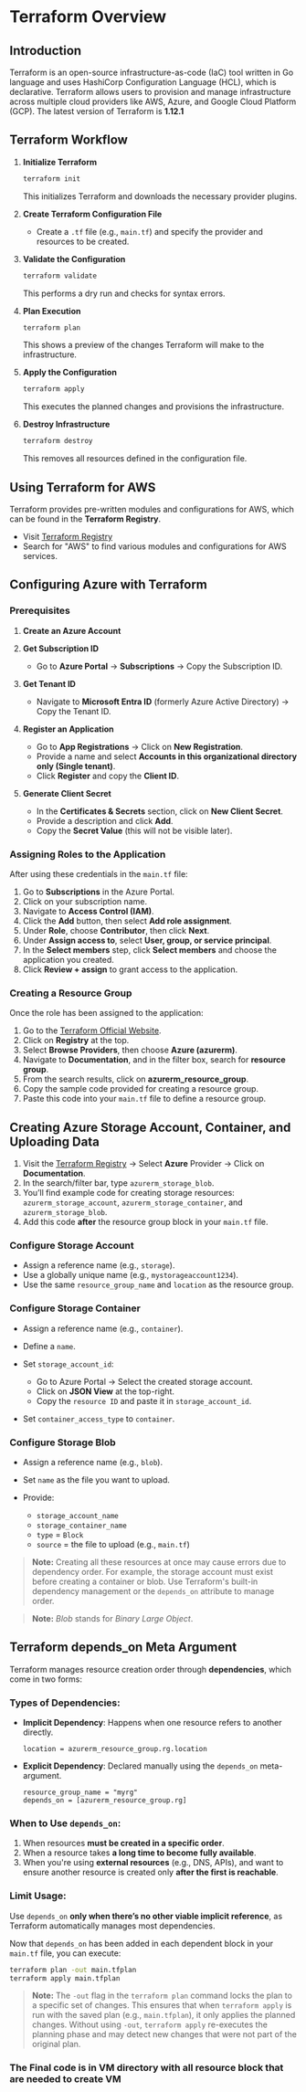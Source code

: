 # Terraform Overview

## Introduction

Terraform is an open-source infrastructure-as-code (IaC) tool written in Go language and uses HashiCorp Configuration Language (HCL), which is declarative. Terraform allows users to provision and manage infrastructure across multiple cloud providers like AWS, Azure, and Google Cloud Platform (GCP). The latest version of Terraform is **1.12.1**

## Terraform Workflow

1. **Initialize Terraform**

   ```bash
   terraform init
   ```

   This initializes Terraform and downloads the necessary provider plugins.

2. **Create Terraform Configuration File**

   * Create a `.tf` file (e.g., `main.tf`) and specify the provider and resources to be created.

3. **Validate the Configuration**

   ```bash
   terraform validate
   ```

   This performs a dry run and checks for syntax errors.

4. **Plan Execution**

   ```bash
   terraform plan
   ```

   This shows a preview of the changes Terraform will make to the infrastructure.

5. **Apply the Configuration**

   ```bash
   terraform apply
   ```

   This executes the planned changes and provisions the infrastructure.

6. **Destroy Infrastructure**

   ```bash
   terraform destroy
   ```

   This removes all resources defined in the configuration file.

## Using Terraform for AWS

Terraform provides pre-written modules and configurations for AWS, which can be found in the **Terraform Registry**.

* Visit [Terraform Registry](https://registry.terraform.io/)
* Search for "AWS" to find various modules and configurations for AWS services.

## Configuring Azure with Terraform

### Prerequisites

1. **Create an Azure Account**
2. **Get Subscription ID**

   * Go to **Azure Portal** → **Subscriptions** → Copy the Subscription ID.
3. **Get Tenant ID**

   * Navigate to **Microsoft Entra ID** (formerly Azure Active Directory) → Copy the Tenant ID.
4. **Register an Application**

   * Go to **App Registrations** → Click on **New Registration**.
   * Provide a name and select **Accounts in this organizational directory only (Single tenant)**.
   * Click **Register** and copy the **Client ID**.
5. **Generate Client Secret**

   * In the **Certificates & Secrets** section, click on **New Client Secret**.
   * Provide a description and click **Add**.
   * Copy the **Secret Value** (this will not be visible later).

### Assigning Roles to the Application

After using these credentials in the `main.tf` file:

1. Go to **Subscriptions** in the Azure Portal.
2. Click on your subscription name.
3. Navigate to **Access Control (IAM)**.
4. Click the **Add** button, then select **Add role assignment**.
5. Under **Role**, choose **Contributor**, then click **Next**.
6. Under **Assign access to**, select **User, group, or service principal**.
7. In the **Select members** step, click **Select members** and choose the application you created.
8. Click **Review + assign** to grant access to the application.

### Creating a Resource Group

Once the role has been assigned to the application:

1. Go to the [Terraform Official Website](https://www.terraform.io/).
2. Click on **Registry** at the top.
3. Select **Browse Providers**, then choose **Azure (azurerm)**.
4. Navigate to **Documentation**, and in the filter box, search for **resource group**.
5. From the search results, click on **azurerm\_resource\_group**.
6. Copy the sample code provided for creating a resource group.
7. Paste this code into your `main.tf` file to define a resource group.

## Creating Azure Storage Account, Container, and Uploading Data

1. Visit the [Terraform Registry](https://registry.terraform.io/) → Select **Azure** Provider → Click on **Documentation**.
2. In the search/filter bar, type `azurerm_storage_blob`.
3. You’ll find example code for creating storage resources: `azurerm_storage_account`, `azurerm_storage_container`, and `azurerm_storage_blob`.
4. Add this code **after** the resource group block in your `main.tf` file.

### Configure Storage Account

* Assign a reference name (e.g., `storage`).
* Use a globally unique name (e.g., `mystorageaccount1234`).
* Use the same `resource_group_name` and `location` as the resource group.

### Configure Storage Container

* Assign a reference name (e.g., `container`).
* Define a `name`.
* Set `storage_account_id`:

  * Go to Azure Portal → Select the created storage account.
  * Click on **JSON View** at the top-right.
  * Copy the `resource ID` and paste it in `storage_account_id`.
* Set `container_access_type` to `container`.

### Configure Storage Blob

* Assign a reference name (e.g., `blob`).
* Set `name` as the file you want to upload.
* Provide:

  * `storage_account_name`
  * `storage_container_name`
  * `type` = `Block`
  * `source` = the file to upload (e.g., `main.tf`)

> **Note:** Creating all these resources at once may cause errors due to dependency order. For example, the storage account must exist before creating a container or blob. Use Terraform's built-in dependency management or the `depends_on` attribute to manage order.

> **Note:** *Blob* stands for *Binary Large Object*.

## Terraform depends\_on Meta Argument

Terraform manages resource creation order through **dependencies**, which come in two forms:

### Types of Dependencies:

* **Implicit Dependency**: Happens when one resource refers to another directly.

  ```hcl
  location = azurerm_resource_group.rg.location
  ```

* **Explicit Dependency**: Declared manually using the `depends_on` meta-argument.

  ```hcl
  resource_group_name = "myrg"
  depends_on = [azurerm_resource_group.rg]
  ```

### When to Use `depends_on`:

1. When resources **must be created in a specific order**.
2. When a resource takes **a long time to become fully available**.
3. When you're using **external resources** (e.g., DNS, APIs), and want to ensure another resource is created only **after the first is reachable**.

### Limit Usage:

Use `depends_on` **only when there’s no other viable implicit reference**, as Terraform automatically manages most dependencies.

Now that `depends_on` has been added in each dependent block in your `main.tf` file, you can execute:

```bash
terraform plan -out main.tfplan
terraform apply main.tfplan
```

> **Note:** The `-out` flag in the `terraform plan` command locks the plan to a specific set of changes. This ensures that when `terraform apply` is run with the saved plan (e.g., `main.tfplan`), it only applies the planned changes. Without using `-out`, `terraform apply` re-executes the planning phase and may detect new changes that were not part of the original plan.

### The Final code is in VM directory with all resource block that are needed to create VM

